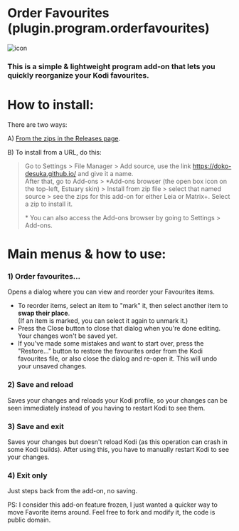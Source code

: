 # Order Favourites (plugin.program.orderfavourites)
![icon](https://github.com/doko-desuka/plugin.program.orderfavourites/raw/master/icon.png)  
### This is a simple & lightweight program add-on that lets you quickly reorganize your Kodi favourites.  

# How to install:

There are two ways:

A) [From the zips in the Releases page](https://github.com/doko-desuka/plugin.program.orderfavourites/releases).

B) To install from a URL, do this:  
> Go to Settings > File Manager > Add source, use the link https://doko-desuka.github.io/ and give it a name.  
> After that, go to Add-ons > \*Add-ons browser (the open box icon on the top-left, Estuary skin) > Install from zip file > select that named source > see the zips for this add-on for either Leia or Matrix+. Select a zip to install it.  
>  
> \* You can also access the Add-ons browser by going to Settings > Add-ons.

# Main menus & how to use:

### 1) Order favourites...   
Opens a dialog where you can view and reorder your Favourites items.   
- To reorder items, select an item to "mark" it, then select another item to **swap their place**.  
(If an item is marked, you can select it again to unmark it.)  
- Press the Close button to close that dialog when you're done editing. Your changes won't be saved yet.
- If you've made some mistakes and want to start over, press the "Restore..." button to restore the favourites order from the Kodi favourites file, or also close the dialog and re-open it. This will undo your unsaved changes.
   
### 2) Save and reload
Saves your changes and reloads your Kodi profile, so your changes can be seen immediately instead of you having to restart Kodi to see them.
   
### 3) Save and exit
Saves your changes but doesn't reload Kodi (as this operation can crash in some Kodi builds). After using this, you have to manually restart Kodi to see your changes.

### 4) Exit only
Just steps back from the add-on, no saving.

PS: I consider this add-on feature frozen, I just wanted a quicker way to move Favorite items around. Feel free to fork and modify it, the code is public domain.
